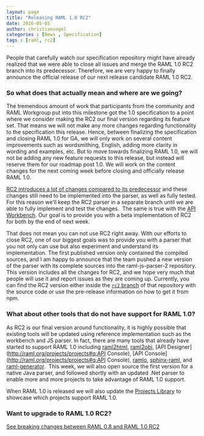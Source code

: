 ```yaml
---
layout: page
title: "Releasing RAML 1.0 RC2"
date: 2016-05-05
author: christianvogel
categories : [News , Specification]
tags : [raml, rc2]
---
```


People that carefully watch our specification repository might have already realized that we were able to close all issues and merge the RAML 1.0 RC2 branch into its predecessor. Therefore, we are very happy to finally announce the official release of our next release candidate RAML 1.0 RC2.

### **So what does that actually mean and where are we going?**

The tremendous amount of work that participants from the community and RAML Workgroup put into this milestone got the 1.0 specification to a point where we consider making the RC2 our final version regarding its feature set. That means we will not make any more changes regarding functionality to the specification this release. Hence, between finalizing the specification and closing RAML 1.0 for GA, we will only work on several content improvements such as wordsmithing, English, adding more clarity in wording and examples, etc. But to move towards finalizing RAML 1.0, we will not be adding any new feature requests to this release, but instead will reserve them for our roadmap post 1.0\. We will work on the content changes for the next coming week before closing and officially release RAML 1.0.

[RC2 introduces a lot of changes compared to its predecessor](https://github.com/raml-org/raml-spec/wiki/RAML-1.0-RC1-vs-RC2) and these changes still need to be implemented into the parser, as well as fully tested. For this reason we’ll keep the RC2 parser in a separate branch until we are able to fully implement and test the changes.  The same is true with the [API Workbench](http://apiworkbench.com). Our goal is to provide you with a beta implementation of RC2 for both by the end of next week.

That does not mean you can not use RC2 right away. With our efforts to close RC2, one of our biggest goals was to provide you with a parser that you not only can use but also experiment and understand its implementation. The first published version only contained the compiled sources, and I am happy to announce that the team pushed a new version of the parser with its complete sources into the raml-js-parser-2 repository. This version includes all the changes for RC2, and we hope very much that people will use it and report issues as they are coming up. Currently, you can find the RC2 version either inside the [`rc2` branch](https://github.com/raml-org/raml-js-parser-2/tree/rc2) of that repository with the source code or use the pre-release information on how to get it from npm.

### **What about other tools that do not have support for RAML 1.0?**

As RC2 is our final version around functionality, it is highly possible that existing tools will be updated using reference implementation such as the workbench and JS parser. In fact, there are many tools that already have started to support RAML 1.0 including [raml2html](http://raml.org/projects/projects#q:raml2html), [raml2obj](http://raml.org/projects/projects#q:raml2obj), [API Designer](http://raml.org/projects/projects#q:API Console), [API Console](http://raml.org/projects/projects#q:API Console), [ramlo](http://raml.org/projects/projects#q:ramlo), [sphinx-raml](http://raml.org/projects/projects#q:sphinx-raml), and [raml-generator](http://raml.org/projects/projects#q:raml-generator).  This week, we will also open source the first version for a native Java parser, and followed shortly with an updated .Net parser to enable more and more projects to take advantage of RAML 1.0 support.

When RAML 1.0 is released we will also update the [Projects Library](http://raml.org/projects) to showcase which projects support RAML 1.0.

### **Want to upgrade to RAML 1.0 RC2?**

[See breaking changes between RAML 0.8 and RAML 1.0 RC2](https://github.com/raml-org/raml-spec/wiki/Breaking-Changes)